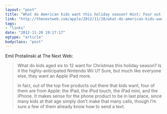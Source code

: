 ```yaml
---
layout: "post"
title: "What do American kids want this holiday season? Hint: Four out of the top five are made by Apple"
link: "http://thenextweb.com/apple/2012/11/20/what-do-american-kids-want-this-holiday-season-hint-four-out-of-the-top-five-are-made-by-apple/"
tags: 
- "links"
date: "2012-11-20 19:17:17"
ogtype: "article"
bodyclass: "post"
---
```


Emil Protalinski at The Next Web:

> What do kids aged six to 12 want for Christmas this holiday season? Is it the highly-anticipated Nintendo Wii U? Sure, but much like everyone else, they want an Apple iPad more.
> 
> In fact, out of the top five products out there that kids want, four of them are from Apple: the iPad, the iPod touch, the iPad mini, and the iPhone. It makes sense for the phone product to be in last place, since many kids at that age simply don’t make that many calls, though I’m sure a few of them already know how to send a text.
